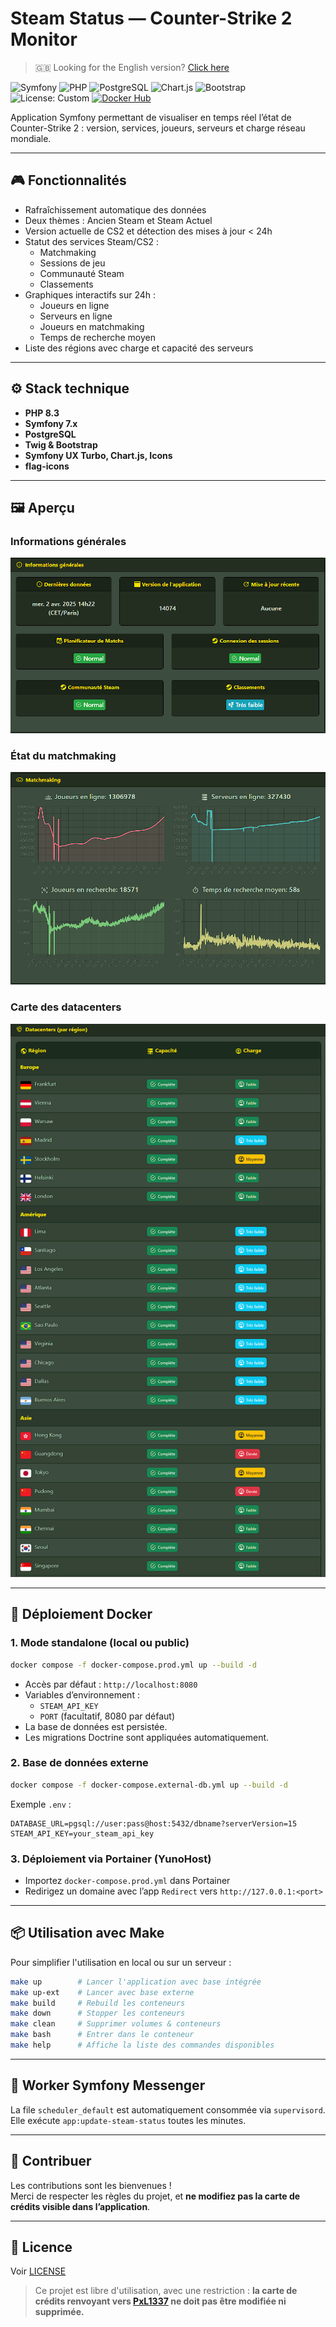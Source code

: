 # Steam Status — Counter-Strike 2 Monitor

> 🇬🇧 Looking for the English version? [Click here](README.en.md)

![Symfony](https://img.shields.io/badge/Symfony-7.x-black?logo=symfony)
![PHP](https://img.shields.io/badge/PHP-8.3-blue?logo=php)
![PostgreSQL](https://img.shields.io/badge/PostgreSQL-15-blue?logo=postgresql)
![Chart.js](https://img.shields.io/badge/Chart.js-UX-red?logo=chartdotjs)
![Bootstrap](https://img.shields.io/badge/Bootstrap-5-purple?logo=bootstrap)
![License: Custom](https://img.shields.io/badge/License-Custom-lightgrey)
[![Docker Hub](https://img.shields.io/docker/pulls/valpxl/steam-status?label=Docker%20Hub)](https://hub.docker.com/r/valpxl/steam-status)

Application Symfony permettant de visualiser en temps réel l’état de Counter-Strike 2 : version, services, joueurs, serveurs et charge réseau mondiale.

---

## 🎮 Fonctionnalités

- Rafraîchissement automatique des données
- Deux thèmes : Ancien Steam et Steam Actuel
- Version actuelle de CS2 et détection des mises à jour < 24h
- Statut des services Steam/CS2 :
  - Matchmaking
  - Sessions de jeu
  - Communauté Steam
  - Classements
- Graphiques interactifs sur 24h :
  - Joueurs en ligne
  - Serveurs en ligne
  - Joueurs en matchmaking
  - Temps de recherche moyen
- Liste des régions avec charge et capacité des serveurs

---

## ⚙️ Stack technique

- **PHP 8.3**
- **Symfony 7.x**
- **PostgreSQL**
- **Twig & Bootstrap**
- **Symfony UX Turbo, Chart.js, Icons**
- **flag-icons**

---

## 🖼️ Aperçu

### Informations générales

![Informations générales](https://raw.githubusercontent.com/PxL1337/steam-status/master/Docs/Assets/Readme/FR/Informations_générales.png)

### État du matchmaking

![Matchmaking](https://raw.githubusercontent.com/PxL1337/steam-status/master/Docs/Assets/Readme/FR/Matchmaking.png)

### Carte des datacenters

![Datacenters](https://raw.githubusercontent.com/PxL1337/steam-status/master/Docs/Assets/Readme/FR/Datacenters.png)

---

## 🚀 Déploiement Docker

### 1. Mode standalone (local ou public)

```bash
docker compose -f docker-compose.prod.yml up --build -d
```

- Accès par défaut : `http://localhost:8080`
- Variables d’environnement :
  - `STEAM_API_KEY`
  - `PORT` (facultatif, 8080 par défaut)
- La base de données est persistée.
- Les migrations Doctrine sont appliquées automatiquement.

### 2. Base de données externe

```bash
docker compose -f docker-compose.external-db.yml up --build -d
```

Exemple `.env` :

```dotenv
DATABASE_URL=pgsql://user:pass@host:5432/dbname?serverVersion=15
STEAM_API_KEY=your_steam_api_key
```

### 3. Déploiement via Portainer (YunoHost)

- Importez `docker-compose.prod.yml` dans Portainer
- Redirigez un domaine avec l’app `Redirect` vers `http://127.0.0.1:<port>`

---

## 📦 Utilisation avec Make

Pour simplifier l'utilisation en local ou sur un serveur :

```bash
make up        # Lancer l'application avec base intégrée
make up-ext    # Lancer avec base externe
make build     # Rebuild les conteneurs
make down      # Stopper les conteneurs
make clean     # Supprimer volumes & conteneurs
make bash      # Entrer dans le conteneur
make help      # Affiche la liste des commandes disponibles
```
---

## 🧵 Worker Symfony Messenger

La file `scheduler_default` est automatiquement consommée via `supervisord`.  
Elle exécute `app:update-steam-status` toutes les minutes.

---

## 🤝 Contribuer

Les contributions sont les bienvenues !  
Merci de respecter les règles du projet, et **ne modifiez pas la carte de crédits visible dans l’application**.

---

## 📄 Licence

Voir [LICENSE](LICENSE)  
> Ce projet est libre d'utilisation, avec une restriction : **la carte de crédits renvoyant vers [PxL1337](https://github.com/PxL1337) ne doit pas être modifiée ni supprimée.**
